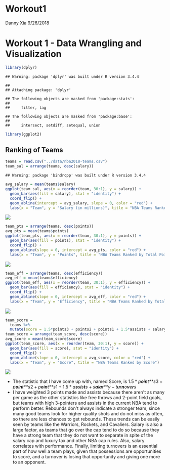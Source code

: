 Workout1
================
Danny Xia
9/26/2018

Workout 1 - Data Wrangling and Visualization
============================================

``` r
library(dplyr)
```

    ## Warning: package 'dplyr' was built under R version 3.4.4

    ## 
    ## Attaching package: 'dplyr'

    ## The following objects are masked from 'package:stats':
    ## 
    ##     filter, lag

    ## The following objects are masked from 'package:base':
    ## 
    ##     intersect, setdiff, setequal, union

``` r
library(ggplot2)
```

Ranking of Teams
----------------

``` r
teams = read.csv("../data/nba2018-teams.csv")
team_sal = arrange(teams, desc(salary))
```

    ## Warning: package 'bindrcpp' was built under R version 3.4.4

``` r
avg_salary = mean(teams$salary)
ggplot(team_sal, aes(x = reorder(team, 30:1), y = salary)) +
  geom_bar(aes(fill = salary), stat = "identity") +
  coord_flip() +
  geom_abline(intercept = avg_salary, slope = 0, color = "red") +
  labs(x = "Team", y = "Salary (in millions)", title = "NBA Teams Ranked by Total Salary")
```

![](NBA-Data-Analysis/4eb72cbb88fc1dd56a5a12157f12f2571ba0c13c/barplot%20of%20Score-1.png)

``` r
team_pts = arrange(teams, desc(points))
avg_pts = mean(teams$points)
ggplot(team_pts, aes(x = reorder(team, 30:1), y = points)) +
  geom_bar(aes(fill = points), stat = "identity") +
  coord_flip() +
  geom_abline(slope = 0, intercept = avg_pts, color = "red") +
  labs(x = "Team", y = "Points", title = "NBA Teams Ranked by Total Points")
```

![](NBA-Data-Analysis/blob/b6460ddaad702180c553a413ec9b6093b50854df/barplot%20of%20avg%20salary-1.png)
``` r
team_eff = arrange(teams, desc(efficiency))
avg_eff = mean(teams$efficiency)
ggplot(team_eff, aes(x = reorder(team, 30:1), y = efficiency)) +
  geom_bar(aes(fill = efficiency), stat = "identity") +
  coord_flip() +
  geom_abline(slope = 0, intercept = avg_eff, color = "red") +
  labs(x = "Team", y = "Efficiency", title = "NBA Teams Ranked by Total Efficiency")
```

![](NBA-Data-Analysis/blob/b6460ddaad702180c553a413ec9b6093b50854df/barplot%20of%20efficiency-1.png)

``` r
team_score = 
  teams %>% 
  mutate(score = 1.5*points3 + points2 + points1 + 1.5*assists + salary - turnovers)
team_score = arrange(team_score, desc(score))
avg_score = mean(team_score$score)
ggplot(team_score, aes(x = reorder(team, 30:1), y = score)) +
  geom_bar(aes(fill = score), stat = "identity") +
  coord_flip() +
  geom_abline(slope = 0, intercept = avg_score, color = "red") +
  labs(x = "Team", y = "Score", title = "NBA Teams Ranked by Score")
```

![](NBA-Data-Analysis/blob/b6460ddaad702180c553a413ec9b6093b50854df/barplot%20of%20total%20points-1.png)

-   The statistic that I have come up with, named Score, is
    1.5 \* *p**o**i**n**t**s*3 + *p**o**i**n**t**s*2 + *p**o**i**n**t**s*1 + 1.5 \* *a**s**s**i**s**t**s* + *s**a**l**a**r**y* − *t**u**r**n**o**v**e**r**s*
-   I have weighted 3 points made and assists because there aren't as many per game as the other statistics like free throws and 2-point field goals, but teams with high 3-pointers and assists in the current NBA tend to perform better. Rebounds don't always indicate a stronger team, since many good teams look for higher quality shots and do not miss as often, so there are less chances to get rebounds. These trends can be easily seen by teams like the Warriors, Rockets, and Cavaliers. Salary is also a large factor, as teams that go over the cap tend to do so because they have a strong team that they do not want to separate in spite of the salary cap and luxury tax and other NBA cap rules. Also, salary correlates with performance. Finally, limiting turnovers is an essential part of how well a team plays, given that possessions are opportunities to score, and a turnover is losing that opportunity and giving one more to an opponent.

